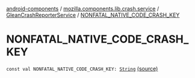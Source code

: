 [android-components](../../index.md) / [mozilla.components.lib.crash.service](../index.md) / [GleanCrashReporterService](index.md) / [NONFATAL_NATIVE_CODE_CRASH_KEY](./-n-o-n-f-a-t-a-l_-n-a-t-i-v-e_-c-o-d-e_-c-r-a-s-h_-k-e-y.md)

# NONFATAL_NATIVE_CODE_CRASH_KEY

`const val NONFATAL_NATIVE_CODE_CRASH_KEY: `[`String`](https://kotlinlang.org/api/latest/jvm/stdlib/kotlin/-string/index.html) [(source)](https://github.com/mozilla-mobile/android-components/blob/master/components/lib/crash/src/main/java/mozilla/components/lib/crash/service/GleanCrashReporterService.kt#L39)